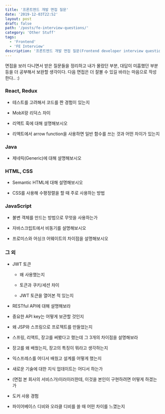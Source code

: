 ```yaml
---
title: '프론트엔드 개발 면접 질문'
date: '2019-12-03T22:52'
layout: post
draft: false
path: '/posts/fe-interview-questions/'
category: 'Other Stuff'
tags:
  - 'Frontend'
  - 'FE Interview'
description: '프론트엔드 개발 면접 질문(Frontend developer interview questions)'
---
```


면접을 보러 다니면서 받은 질문들을 정리하고 내가 몰랐던 부분, 대답이 미흡했던 부분 등을 더 공부해서 보완할 생각이다. 다음 면접은 더 잘볼 수 있길 바라는 마음으로 작성한다.. :)

### React, Redux

- 테스트를 고려해서 코드를 짠 경험이 있는지

- MobX랑 리덕스 차이

- 리액트 훅에 대해 설명해보시오

- 리액트에서 arrow function을 사용하면 일반 함수를 쓰는 것과 어떤 차이가 있는지

### Java

- 제네릭(Generic)에 대해 설명해보시오

### HTML, CSS

- Semantic HTML에 대해 설명해보시오

- CSS를 사용해 수평정렬을 할 때 주로 사용하는 방법

### JavaScript

- 불변 객체를 만드는 방법으로 무엇을 사용하는가

- 자바스크립트에서 비동기를 설명해보시오

- 프로미스와 어싱크 어웨이트의 차이점을 설명해보시오

### 그 외

- JWT 토큰

  - 왜 사용했는지

  - 토큰과 쿠키/세션 차이

  - JWT 토큰을 열어본 적 있는지

* RESTful API에 대해 설명해보라

* 중요한 API key는 어떻게 보관할 것인지

* 왜 JSP와 스프링으로 프로젝트를 만들었는지

* 스프링, 리액트, 장고를 써봤다고 했는데 그 3개의 차이점을 설명해보라

* 장고를 왜 배웠는지, 장고의 특징이 뭐라고 생각하는지

* 익스프레스를 어디서 배웠고 설계를 어떻게 했는지

* 새로운 기술에 대한 지식 업데이트는 어디서 하는가

* (면접 본 회사의 서비스가)이러이러한데, 이것을 본인이 구현하려면 어떻게 하겠는가

* 도커 사용 경험

* 파이어베이스 디비와 오라클 디비를 쓸 때 어떤 차이를 느꼈는지
